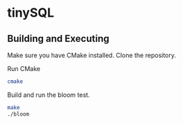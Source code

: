 # tinySQL

## Building and Executing

Make sure you have CMake installed. Clone the repository.

Run CMake

```bash
cmake
```

Build and run the bloom test.

```bash
make
./bloom
```

